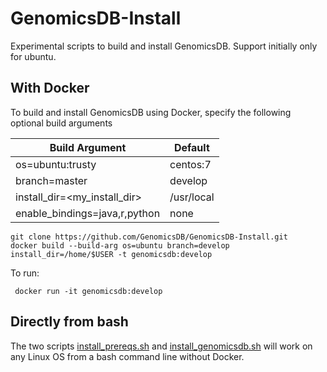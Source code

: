 # GenomicsDB-Install
Experimental scripts to build and install GenomicsDB. Support initially only for ubuntu.

## With Docker
To build and install GenomicsDB using Docker, specify the following optional build arguments

  | Build Argument | Default |
  | --- | --- |
  | os=ubuntu:trusty|centos:7|<any linux base> | ubuntu:trusty |
  | branch=master|develop|<any_branch> | master |
  | install_dir=<my_install_dir> | /usr/local |
  | enable_bindings=java,r,python | none |
  
```
git clone https://github.com/GenomicsDB/GenomicsDB-Install.git
docker build --build-arg os=ubuntu branch=develop install_dir=/home/$USER -t genomicsdb:develop
```

To run:
```
 docker run -it genomicsdb:develop
```

## Directly from bash
The two scripts [install_prereqs.sh](scripts/prereqs/install_prereq.sh) and [install_genomicsdb.sh](scripts/install_genomicsdb.sh) will work on any Linux OS from a bash command line without Docker.

